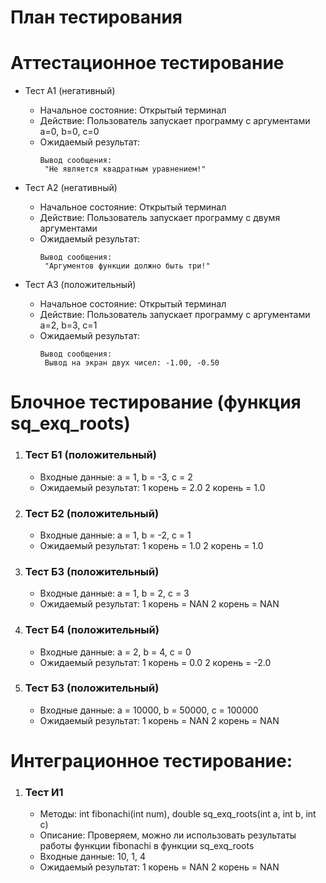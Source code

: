 # План тестирования

# Аттестационное тестирование

- Тест А1 (негативный)

  - Начальное состояние: Открытый терминал
  - Действие: Пользователь запускает программу с аргументами a=0, b=0, c=0
  - Ожидаемый результат:
    ```
    Вывод сообщения:
     "Не является квадратным уравнением!"
    ```

- Тест А2 (негативный)

  - Начальное состояние: Открытый терминал
  - Действие: Пользователь запускает программу с двумя аргументами
  - Ожидаемый результат:
    ```
    Вывод сообщения:
     "Аргументов функции должно быть три!"
    ```

- Тест А3 (положительный)
  - Начальное состояние: Открытый терминал
  - Действие: Пользователь запускает программу с аргументами a=2, b=3, c=1
  - Ожидаемый результат:
    ```
    Вывод сообщения:
     Вывод на экран двух чисел: -1.00, -0.50
    ```

# Блочное тестирование (функция sq_exq_roots)

<ol>
  <li>
    <h3>Тест Б1 (положительный)</h3>
    <ul>
      <li>Входные данные: a = 1, b = -3, c = 2</li>
      <li>Ожидаемый результат:
        1 корень = 2.0
        2 корень = 1.0
      </li>
    </ul>
  </li>

  <li>
    <h3>Тест Б2 (положительный)</h3>
    <ul>
      <li>Входные данные: a = 1, b = -2, c = 1
</li>
      <li>Ожидаемый результат:
        1 корень = 1.0
        2 корень = 1.0
      </li>
    </ul>
  </li>

  <li>
    <h3>Тест Б3 (положительный)</h3>
    <ul>
      <li>Входные данные: a = 1, b = 2, c = 3
</li>
      <li>Ожидаемый результат:
        1 корень = NAN
        2 корень = NAN
      </li>
    </ul>
  </li>

  <li>
    <h3>Тест Б4 (положительный)</h3>
    <ul>
      <li>Входные данные: a = 2, b = 4, c = 0
</li>
      <li>Ожидаемый результат:
        1 корень = 0.0
        2 корень = -2.0
      </li>
    </ul>
  </li>

  <li>
    <h3>Тест Б3 (положительный)</h3>
    <ul>
      <li>Входные данные: a = 10000, b = 50000, c = 100000
</li>
      <li>Ожидаемый результат:
        1 корень = NAN
        2 корень = NAN
      </li>
    </ul>
  </li>
</ol>

# Интеграционное тестирование:

<ol>
  <li>
    <h3>Тест И1</h3>
    <ul>
      <li>Методы: int fibonachi(int num), double sq_exq_roots(int a, int b, int c)</li>
      <li>Описание: Проверяем, можно ли использовать результаты работы функции fibonachi в функции sq_exq_roots</li>
      <li>Входные данные: 10, 1, 4</li>
      <li>Ожидаемый результат:
       1 корень = NAN
       2 корень = NAN 
       </li>
    </ul>	
  </li>
  
</ol>
